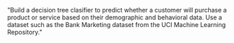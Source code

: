 "Build a decision tree clasifier to predict whether a customer will purchase a product or service based on their demographic and behavioral data.
Use a dataset such as the Bank Marketing dataset from the UCI Machine Learning Repository."
